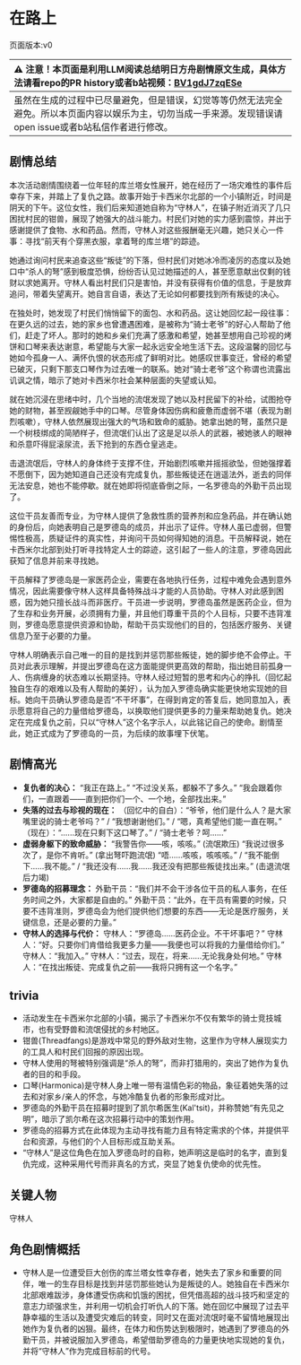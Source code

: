 # 在路上
页面版本:v0
 

| :warning: 注意！本页面是利用LLM阅读总结明日方舟剧情原文生成，具体方法请看repo的PR history或者b站视频：[BV1gdJ7zqESe](https://www.bilibili.com/video/BV1gdJ7zqESe/)         |
|:----------------------------|
| 虽然在生成的过程中已尽量避免，但是错误，幻觉等等仍然无法完全避免。所以本页面内容以娱乐为主，切勿当成一手来源。发现错误请open issue或者b站私信作者进行修改。|



## 剧情总结
本次活动剧情围绕着一位年轻的库兰塔女性展开，她在经历了一场灾难性的事件后幸存下来，并踏上了复仇之路。故事开始于卡西米尔北部的一个小镇附近，时间是阴天的下午。这位女性，我们后来知道她自称为“守林人”，在镇子附近消灭了几只困扰村民的钳兽，展现了她强大的战斗能力。村民们对她的实力感到震惊，并出于感谢提供了食物、水和药品。然而，守林人对这些报酬毫无兴趣，她只关心一件事：寻找“前天有个穿黑衣服，拿着弩的库兰塔”的踪迹。

她通过询问村民来追查这些“叛徒”的下落，但村民们对她冰冷而凌厉的态度以及她口中“杀人的弩”感到极度恐惧，纷纷否认见过她描述的人，甚至愿意献出仅剩的钱财以求她离开。守林人看出村民们只是害怕，并没有获得有价值的信息，于是放弃追问，带着失望离开。她自言自语，表达了无论如何都要找到所有叛徒的决心。

在独处时，她发现了村民们悄悄留下的面包、水和药品。这让她回忆起一段往事：在更久远的过去，她的家乡也曾遭遇困难，是被称为“骑士老爷”的好心人帮助了他们，赶走了坏人。那时的她和乡亲们充满了感激和希望，她甚至想用自己珍视的烤饼和口琴来表达谢意，希望能与大家一起永远安全地生活下去。这段温馨的回忆与她如今孤身一人、满怀仇恨的状态形成了鲜明对比。她感叹世事变迁，曾经的希望已破灭，只剩下那支口琴作为过去唯一的联系。她对“骑士老爷”这个称谓也流露出讥讽之情，暗示了她对卡西米尔社会某种层面的失望或认知。

就在她沉浸在思绪中时，几个当地的流氓发现了她以及村民留下的补给，试图抢夺她的财物，甚至觊觎她手中的口琴。尽管身体因伤病和疲惫而虚弱不堪（表现为剧烈咳嗽），守林人依然展现出强大的气场和致命的威胁。她拿出她的弩，虽然只是一个树枝绑成的简陋样子，但流氓们认出了这是足以杀人的武器，被她骇人的眼神和杀意吓得屁滚尿流，丢下抢到的东西仓皇逃走。

击退流氓后，守林人的身体终于支撑不住，开始剧烈咳嗽并摇摇欲坠，但她强撑着不愿倒下，因为她知道自己还没有完成复仇，那些叛徒还在逍遥法外，逝去的同伴无法安息，她也不能停歇。就在她即将彻底昏倒之际，一名罗德岛的外勤干员出现了。

这位干员友善而专业，为守林人提供了急救性质的营养剂和应急药品，并在确认她的身份后，向她表明自己是罗德岛的成员，并出示了证件。守林人虽已虚弱，但警惕性极高，质疑证件的真实性，并询问干员如何得知她的消息。干员解释说，她在卡西米尔北部到处打听寻找特定人士的踪迹，这引起了一些人的注意，罗德岛因此获知了信息并前来寻找她。

干员解释了罗德岛是一家医药企业，需要在各地执行任务，过程中难免会遇到意外情况，因此需要像守林人这样具备特殊战斗才能的人员协助。守林人对此感到困惑，因为她只擅长战斗而非医疗。干员进一步说明，罗德岛虽然是医药企业，但为了生存和业务开展，必须拥有力量，并且他们尊重干员的个人目标，只要不违背准则，罗德岛愿意提供资源和协助，帮助干员实现他们的目的，包括医疗服务、关键信息乃至于必要的力量。

守林人明确表示自己唯一的目的是找到并惩罚那些叛徒，她的脚步绝不会停止。干员对此表示理解，并提出罗德岛在这方面能提供更高效的帮助，指出她目前孤身一人、伤病缠身的状态难以长期坚持。守林人经过短暂的思考和内心的挣扎（回忆起独自生存的艰难以及有人帮助的美好），认为加入罗德岛确实能更快地实现她的目标。她向干员确认罗德岛是否“不干坏事”，在得到肯定的答复后，她同意加入，表示愿意将自己的力量借给罗德岛，以换取他们提供更多的力量来帮助她复仇。她决定在完成复仇之前，只以“守林人”这个名字示人，以此铭记自己的使命。剧情至此，她正式成为了罗德岛的一员，为后续的故事埋下伏笔。
## 剧情高光
*   **复仇者的决心：**
    “我正在路上。”
    “不过没关系，都躲不了多久。”
    “我会跟着你们，一直跟着——直到把你们一个、一个地，全部找出来。”
*   **失落的过去与珍视的现在：**
    （回忆中的自白）：“爷爷，他们是什么人？是大家嘴里说的骑士老爷吗？” / “我想谢谢他们。” / “嗯，真希望他们能一直在啊。”
    （现在）：“......现在只剩下这口琴了。” / “骑士老爷？呵......”
*   **虚弱身躯下的致命威胁：**
    “我警告你——咳，咳咳。” (流氓欺压)
    “我说过很多次了，是你不肯听。” (拿出弩吓跑流氓)
    “唔......咳咳，咳咳咳。” / “我不能倒下......我不能。” / “我还没有......我......我还没有把那些叛徒找出来。” (击退流氓后力竭)
*   **罗德岛的招募理念：**
    外勤干员：“我们并不会干涉各位干员的私人事务，在任务时间之外，大家都是自由的。”
    外勤干员：“此外，在干员有需要的时候，只要不违背准则，罗德岛会为他们提供他们想要的东西——无论是医疗服务，关键信息，还是必要的力量。”
*   **守林人的选择与代价：**
    守林人：“罗德岛......医药企业。不干坏事吧？”
    守林人：“好。只要你们肯借给我更多力量——我便也可以将我的力量借给你们。”
    守林人：“我加入。”
    守林人：“过去，现在，将来......无论我身处何地。”
    守林人：“在找出叛徒、完成复仇之前——我将只拥有这一个名字。”
## trivia
*   活动发生在卡西米尔北部的小镇，揭示了卡西米尔不仅有繁华的骑士竞技城市，也有受野兽和流氓侵扰的乡村地区。
*   钳兽(Threadfangs)是游戏中常见的野外敌对生物，这里作为守林人展现实力的工具人和村民们回报的原因出现。
*   守林人使用的弩被特别强调是“杀人的弩”，而非打猎用的，突出了她作为复仇者的目的和手段。
*   口琴(Harmonica)是守林人身上唯一带有温情色彩的物品，象征着她失落的过去和对家乡/亲人的怀念，与她冷酷复仇者的形象形成对比。
*   罗德岛的外勤干员在招募时提到了凯尔希医生(Kal'tsit)，并称赞她“有先见之明”，暗示了凯尔希在这次招募行动中的策划作用。
*   罗德岛的招募方式在此体现为主动寻找有能力且有特定需求的个体，并提供平台和资源，与他们的个人目标形成互助关系。
*   “守林人”是这位角色在加入罗德岛时的自称，她声明这是临时的名字，直到复仇完成，这种采用代号而非真名的方式，突显了她复仇使命的优先性。
## 关键人物
守林人
## 角色剧情概括
-   守林人是一位遭受巨大创伤的库兰塔女性幸存者，她失去了家乡和重要的同伴，唯一的生存目标是找到并惩罚那些她认为是叛徒的人。她独自在卡西米尔北部艰难跋涉，身体遭受伤病和饥饿的困扰，但凭借高超的战斗技巧和坚定的意志力顽强求生，并利用一切机会打听仇人的下落。她在回忆中展现了过去平静幸福的生活以及遭受灾难后的转变，同时又在面对流氓时毫不留情地展现出她作为复仇者的凶狠。最终，在体力和伤势达到极限时，她遇到了罗德岛的外勤干员，并被说服加入罗德岛，希望借助罗德岛的力量更快地实现她的复仇，并将“守林人”作为完成目标前的代号。
